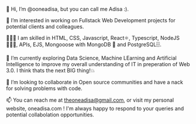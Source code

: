 👋 
Hi, I’m @ooneadisa, but you can call me Adisa :).

👀 
I’m interested in working on Fullstack Web Development projects for potential clients and colleagues.

👨🏽‍💻 
I am skilled in HTML, CSS, Javascript, React⚛, Typescript, NodeJS 👨🏽‍🔧, APIs, EJS, Mongooose with MongoDB 📁 and PostgreSQL🗄.

🌱
I’m currently exploring Data Science, Machine LEarning and Artificial Intelligence to improve my overall understanding of IT in preperation of Web 3.0. I think thats the next BIG thing!💥

💞️ 
I’m looking to collaborate in Open source communities and have a nack for solving problems with code. 

📫 
You can reach me at theoneadisa@gmail.com, or visit my personal website, oneadisa.com ! I'm always happy to respond to your queries and potential collabolation opportunities.


<!---
adisa-stack1/adisa-stack1 is a ✨ special ✨ repository because its `README.md` (this file) appears on your GitHub profile.
You can click the Preview link to take a look at your changes.
--->
